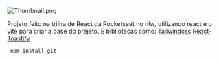 ![Thumbnail.png](https://i.ibb.co/dW30kvw/Thumbnail.png)

Projeto feito na trilha de React da Rocketseat no nlw, utilizando react e o [vite](https://vitejs.dev/) para criar a base do prejeto.
E bibliotecas como:
[Tailwindcss](https://tailwindcss.com/)
[React-Toastify](https://www.npmjs.com/package/react-toastify)

```bash
 npm install git
```
